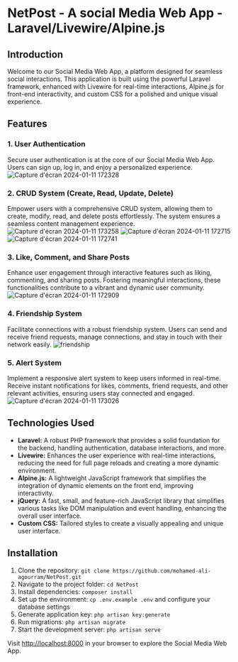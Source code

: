 # NetPost - A social Media Web App - Laravel/Livewire/Alpine.js

## Introduction

Welcome to our Social Media Web App, a platform designed for seamless social interactions. This application is built using the powerful Laravel framework, enhanced with Livewire for real-time interactions, Alpine.js for front-end interactivity, and custom CSS for a polished and unique visual experience.

## Features

### 1. User Authentication
Secure user authentication is at the core of our Social Media Web App. Users can sign up, log in, and enjoy a personalized experience.
![Capture d'écran 2024-01-11 172328](https://github.com/mohamed-ali-agourram/NetPost/assets/95295909/26dd7da0-01dd-461f-8113-09a166b1b4c4)

### 2. CRUD System (Create, Read, Update, Delete)
Empower users with a comprehensive CRUD system, allowing them to create, modify, read, and delete posts effortlessly. The system ensures a seamless content management experience.
![Capture d'écran 2024-01-11 173258](https://github.com/mohamed-ali-agourram/NetPost/assets/95295909/bffddaba-a251-44e5-92b2-551a5ff6056c)
![Capture d'écran 2024-01-11 172715](https://github.com/mohamed-ali-agourram/NetPost/assets/95295909/112b9cce-2a55-4043-bf49-2053502f584f)
![Capture d'écran 2024-01-11 172741](https://github.com/mohamed-ali-agourram/NetPost/assets/95295909/36dac49b-30dd-4d78-aaf3-4999bb67d857)

### 3. Like, Comment, and Share Posts
Enhance user engagement through interactive features such as liking, commenting, and sharing posts. Fostering meaningful interactions, these functionalities contribute to a vibrant and dynamic user community.
![Capture d'écran 2024-01-11 172909](https://github.com/mohamed-ali-agourram/NetPost/assets/95295909/696924a2-fdb4-4faa-ab1b-84d045ee8a59)

### 4. Friendship System
Facilitate connections with a robust friendship system. Users can send and receive friend requests, manage connections, and stay in touch with their network easily.
![friendship](https://github.com/mohamed-ali-agourram/NetPost/assets/95295909/876d6d96-468c-440c-9498-72b90cebe113)


### 5. Alert System
Implement a responsive alert system to keep users informed in real-time. Receive instant notifications for likes, comments, friend requests, and other relevant activities, ensuring users stay connected and engaged.
![Capture d'écran 2024-01-11 173026](https://github.com/mohamed-ali-agourram/NetPost/assets/95295909/75e424c1-5e49-481f-82f6-1c7b33b8df3e)

## Technologies Used 

-   **Laravel:** A robust PHP framework that provides a solid foundation for the backend, handling authentication, database interactions, and more.
-   **Livewire:** Enhances the user experience with real-time interactions, reducing the need for full page reloads and creating a more dynamic environment.
-   **Alpine.js:** A lightweight JavaScript framework that simplifies the integration of dynamic elements on the front end, improving interactivity.
-   **jQuery:** A fast, small, and feature-rich JavaScript library that simplifies various tasks like DOM manipulation and event handling, enhancing the overall user interface.
-   **Custom CSS:** Tailored styles to create a visually appealing and unique user interface.

## Installation

1. Clone the repository: `git clone https://github.com/mohamed-ali-agourram/NetPost.git`
2. Navigate to the project folder: `cd NetPost`
3. Install dependencies: `composer install`
4. Set up the environment: `cp .env.example .env` and configure your database settings
5. Generate application key: `php artisan key:generate`
6. Run migrations: `php artisan migrate`
7. Start the development server: `php artisan serve`

Visit [http://localhost:8000](http://localhost:8000) in your browser to explore the Social Media Web App.

